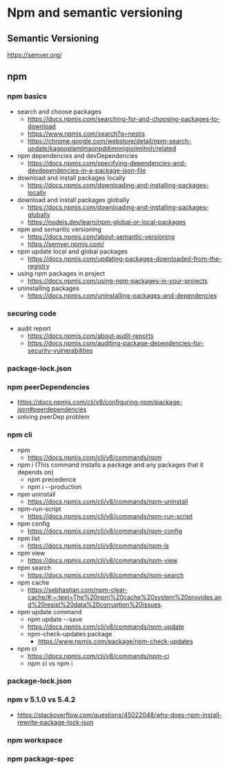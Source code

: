# Npm and semantic versioning

## Semantic Versioning
https://semver.org/
## npm
### npm basics
* search and choose packages
  * https://docs.npmjs.com/searching-for-and-choosing-packages-to-download
  * https://www.npmjs.com/search?q=nestjs
  * https://chrome.google.com/webstore/detail/npm-search-update/kagpoplamlmaonpddimnnigiojimihnh/related
* npm dependencies and devDependencies
  * https://docs.npmjs.com/specifying-dependencies-and-devdependencies-in-a-package-json-file
* download and install packages locally
  * https://docs.npmjs.com/downloading-and-installing-packages-locally
* download and install packages globally
  * https://docs.npmjs.com/downloading-and-installing-packages-globally
  * https://nodejs.dev/learn/npm-global-or-local-packages
* npm and semantic versioning
  * https://docs.npmjs.com/about-semantic-versioning
  * https://semver.npmjs.com/
* npm update local and global packages
  * https://docs.npmjs.com/updating-packages-downloaded-from-the-registry
* using npm packages in project
  * https://docs.npmjs.com/using-npm-packages-in-your-projects
* uninstalling packages
  * https://docs.npmjs.com/uninstalling-packages-and-dependencies
### securing code
* audit report
  * https://docs.npmjs.com/about-audit-reports
  * https://docs.npmjs.com/auditing-package-dependencies-for-security-vulnerabilities
### package-lock.json

### npm peerDependencies
  * https://docs.npmjs.com/cli/v8/configuring-npm/package-json#peerdependencies
  * solving peerDep problem

### npm cli
  * npm
    * https://docs.npmjs.com/cli/v8/commands/npm
  * npm i (This command installs a package and any packages that it depends on)
    * npm precedence
    * npm i --production
  * npm uninstall
    * https://docs.npmjs.com/cli/v8/commands/npm-uninstall
  * npm-run-script
    * https://docs.npmjs.com/cli/v8/commands/npm-run-script
  * npm config
    * https://docs.npmjs.com/cli/v8/commands/npm-config
  * npm list
    * https://docs.npmjs.com/cli/v8/commands/npm-ls
  * npm view
    * https://docs.npmjs.com/cli/v8/commands/npm-view
  * npm search
    * https://docs.npmjs.com/cli/v8/commands/npm-search
  * npm cache
    * https://sebhastian.com/npm-clear-cache/#:~:text=The%20npm%20cache%20system%20provides,and%20resist%20data%20corruption%20issues.
  * npm update command
    * npm update --save
    * https://docs.npmjs.com/cli/v8/commands/npm-update
    * npm-check-updates package
      * https://www.npmjs.com/package/npm-check-updates
  * npm ci
    * https://docs.npmjs.com/cli/v8/commands/npm-ci
    * npm ci vs npm i
### package-lock.json
### npm v 5.1.0 vs 5.4.2
* https://stackoverflow.com/questions/45022048/why-does-npm-install-rewrite-package-lock-json
### npm workspace
### npm package-spec